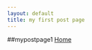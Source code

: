 ```yaml
---
layout: default
title: my first post page
---
```


##mypostpage1
[Home](https://zzunstu.github.io/Test)
